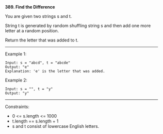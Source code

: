 **389. Find the Difference**

You are given two strings s and t.

String t is generated by random shuffling string s and then add one more letter at a random position.

Return the letter that was added to t.

*** 

Example 1:
```
Input: s = "abcd", t = "abcde"
Output: "e"
Explanation: 'e' is the letter that was added.
```
Example 2:
```
Input: s = "", t = "y"
Output: "y"
``` 
***
Constraints:

- 0 <= s.length <= 1000
- t.length == s.length + 1
- s and t consist of lowercase English letters.